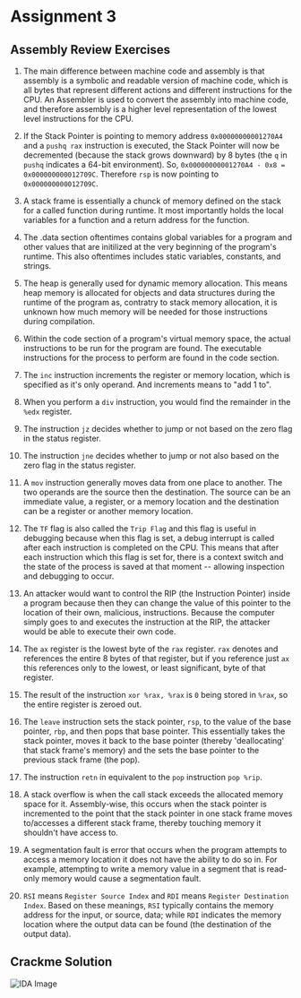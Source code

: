 # Assignment 3

## Assembly Review Exercises
1. The main difference between machine code and assembly is that assembly is a symbolic and readable version of machine code, which is all bytes that represent different actions and different instructions for the CPU. An Assembler is used to convert the assembly into machine code, and therefore assembly is a higher level representation of the lowest level instructions for the CPU.

2. If the Stack Pointer is pointing to memory address `0x00000000001270A4` and a `pushq rax` instruction is executed, the Stack Pointer will now be decremented (because the stack grows downward) by 8 bytes (the `q` in `pushq` indicates a 64-bit environment). So, `0x00000000001270A4 - 0x8 = 0x000000000012709C`. Therefore `rsp` is now pointing to `0x000000000012709C`.

3. A stack frame is essentially a chunck of memory defined on the stack for a called function during runtime. It most importantly holds the local variables for a function and a return address for the function.

4. The .data section oftentimes contains global variables for a program and other values that are initilized at the very beginning of the program's runtime. This also oftentimes includes static variables, constants, and strings.

5. The heap is generally used for dynamic memory allocation. This means heap memory is allocated for objects and data structures during the runtime of the program as, contratry to stack memory allocation, it is unknown how much memory will be needed for those instructions during compilation.

6. Within the code section of a program's virtual memory space, the actual instructions to be run for the program are found. The executable instructions for the process to perform are found in the code section.

7. The `inc` instruction increments the register or memory location, which is specified as it's only operand. And increments means to "add 1 to".

8. When you perform a `div` instruction, you would find the remainder in the `%edx` register.

9. The instruction `jz` decides whether to jump or not based on the zero flag in the status register.

10. The instruction `jne` decides whether to jump or not also based on the zero flag in the status register.

11. A `mov` instruction generally moves data from one place to another. The two operands are the source then the destination. The source can be an immediate value, a register, or a memory location and the destination can be a register or another memory location.

12. The `TF` flag is also called the `Trip Flag` and this flag is useful in debugging because when this flag is set, a debug interrupt is called after each instruction is completed on the CPU. This means that after each instruction which this flag is set for, there is a context switch and the state of the process is saved at that moment -- allowing inspection and debugging to occur.

13. An attacker would want to control the RIP (the Instruction Pointer) inside a program because then they can change the value of this pointer to the location of their own, malicious, instructions. Because the computer simply goes to and executes the instruction at the RIP, the attacker would be able to execute their own code.

14. The `ax` register is the lowest byte of the `rax` register. `rax` denotes and references the entire 8 bytes of that register, but if you reference just `ax` this references only to the lowest, or least significant, byte of that register.

15. The result of the instruction `xor %rax, %rax` is `0` being stored in `%rax`, so the entire register is zeroed out.

16. The `leave` instruction sets the stack pointer, `rsp`, to the value of the base pointer, `rbp`, and then pops that base pointer. This essentially takes the stack pointer, moves it back to the base pointer (thereby 'deallocating' that stack frame's memory) and the sets the base pointer to the previous stack frame (the pop).

17. The instruction `retn` in equivalent to the `pop` instruction `pop %rip`.

18. A stack overflow is when the call stack exceeds the allocated memory space for it. Assembly-wise, this occurs when the stack pointer is incremented to the point that the stack pointer in one stack frame moves to/accesses a different stack frame, thereby touching memory it shouldn't have access to.

19. A segmentation fault is error that occurs when the program attempts to access a memory location it does not have the ability to do so in. For example, attempting to write a memory value in a segment that is read-only memory would cause a segmentation fault.

20. `RSI` means `Register Source Index` and `RDI` means `Register Destination Index`. Based on these meanings, `RSI` typically contains the memory address for the input, or source, data; while `RDI` indicates the memory location where the output data can be found (the destination of the output data).

## Crackme Solution

![IDA Image](./src/3-ida)



